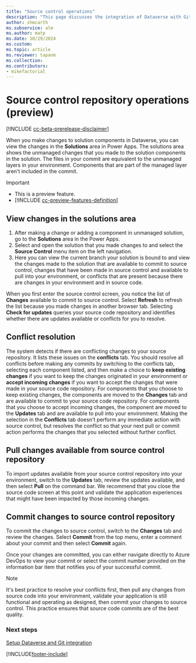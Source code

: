 ```yaml
---
title: "Source control operations"
description: "This page discusses the integration of Dataverse with Git, focusing on viewing changes, committing and pulling changes."
author: shmcarth
ms.subservice: alm
ms.author: matp
ms.date: 10/29/2024
ms.custom: 
ms.topic: article
ms.reviewer: tapanm
ms.collection: 
ms.contributors:
- mikefactorial
---
```

# Source control repository operations (preview)

[!INCLUDE [cc-beta-prerelease-disclaimer](../../includes/cc-beta-prerelease-disclaimer.md)]

When you make changes to solution components in Dataverse, you can view the changes in the **Solutions** area in Power Apps. The solutions area shows the unmanaged changes that you made to the solution components in the solution. The files in your commit are equivalent to the unmanaged layers in your environment. Components that are part of the managed layer aren't included in the commit.

> [!IMPORTANT]
>
> - This is a preview feature.
> - [!INCLUDE [cc-preview-features-definition](../../includes/cc-preview-features-definition.md)]

## View changes in the solutions area

1. After making a change or adding a component in unmanaged solution, go to the **Solutions** area in the Power Apps.
1. Select and open the solution that you  made changes to and select the **Source Control** menu item on the left navigation.
1. Here you can view the current branch your solution is bound to and view the changes made to the solution that are available to commit to source control, changes that have been made in source control and available to pull into your environment, or conflicts that are present because there are changes in your environment and in source code.

When you first enter the source control screen, you notice the list of **Changes** available to commit to source control. Select **Refresh** to refresh the list because you made changes in another browser tab. Selecting **Check for updates** queries your source code repository and identifies whether there are updates available or conflicts for you to resolve.

## Conflict resolution

The system detects if there are conflicting changes to your source repository. It lists these issues on the **conflicts** tab. You should resolve all conflicts before making any commits by switching to the conflicts tab, selecting each component listed, and then make a choice to **keep existing changes** if you want to keep the changes originated in your environment or **accept incoming changes** if you want to accept the changes that were made in your source code repository. For components that you choose to keep existing changes, the components are moved to the **Changes** tab and are available to commit to your source code repository. For components that you choose to accept incoming changes, the component are moved to the **Updates** tab and are available to pull into your environment. Making the selection in the **Conflicts** tab doesn't perform any immediate action with source control, but resolves the conflict so that your next pull or commit action performs the changes that you selected without further conflict.

## Pull changes available from source control repository

To import updates available from your source control repository into your environment, switch to the **Updates** tab, review the updates available, and then select **Pull** on the command bar. We recommend that you close the source code screen at this point and validate the application experiences that might have been impacted by those incoming changes.

## Commit changes to source control repository

To commit the changes to source control, switch to the **Changes** tab and review the changes. Select **Commit** from the top menu, enter a comment about your commit and then select **Commit** again.

Once your changes are committed, you can either navigate directly to Azure DevOps to view your commit or select the commit number provided on the information bar item that notifies you of your successful commit.

> [!NOTE]
> It's best practice to resolve your conflicts first, then pull any changes from source code into your environment, validate your application is still functional and operating as designed, then commit your changes to source control. This practice ensures that source code commits are of the best quality.

### Next steps

[Setup Dataverse and Git integration](/power-platform/alm/git-integration/connecting-to-git)  


[!INCLUDE[footer-include](../../includes/footer-banner.md)]
